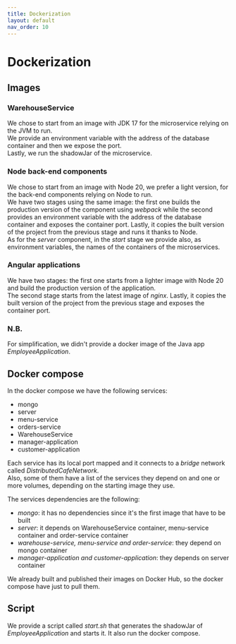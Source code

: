 ```yaml
---
title: Dockerization
layout: default
nav_order: 10
---
```


# Dockerization

## Images
### WarehouseService
We chose to start from an image with JDK 17 for the microservice relying on the JVM to run.  
We provide an environment variable with the address of the database container and then we expose the port.  
Lastly, we run the shadowJar of the microservice. 
### Node back-end components
We chose to start from an image with Node 20, we prefer a light version, for the back-end components relying on Node to run.  
We have two stages using the same image: the first one builds the production version of the component using *webpack* while the second provides an environment variable with the address of the database container and exposes the container port. Lastly, it copies the built version of the project from the previous stage and runs it thanks to Node.  
As for the *server* component, in the *start* stage we provide also, as environment variables, the names of the containers of the microservices.
### Angular applications
We have two stages: the first one starts from a lighter image with Node 20 and build the production version of the application.  
The second stage starts from the latest image of *nginx*. Lastly, it copies the built version of the project from the previous stage and exposes the container port.
### N.B.
For simplification, we didn't provide a docker image of the Java app *EmployeeApplication*.

## Docker compose
In the docker compose we have the following services:
* mongo
* server
* menu-service
* orders-service
* WarehouseService
* manager-application
* customer-application 

Each service has its local port mapped and it connects to a *bridge* network called *DistributedCafeNetwork*.  
Also, some of them have a list of the services they depend on and one or more volumes, depending on the starting image they use.  

The services dependencies are the following:
* *mongo*: it has no dependencies since it's the first image that have to be built
* *server*: it depends on WarehouseService container, menu-service container and order-service container
* *warehouse-service, menu-service and order-service*: they depend on mongo container
* *manager-application and customer-application*: they depends on server container

We already built and published their images on Docker Hub, so the docker compose have just to pull them.

## Script
We provide a script called *start.sh* that generates the shadowJar of *EmployeeApplication* and starts it. It also run the docker compose.